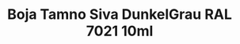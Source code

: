 ---
layout: product
title: "Boja Tamno Siva DunkelGrau RAL 7021 10ml"
price: "330" 
desc: "Acrylic Laquer 10mL"
img_path: "/assets/img/RC057.jpg"
brand: "AK "
available: true
special_offer: false
new: false
soon: false
cat: "020000"
subcat: "020200"
subsubcat: "020201"
sifra: "RC057"
---